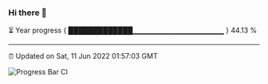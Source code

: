 ### Hi there 👋

⏳ Year progress { █████████████▁▁▁▁▁▁▁▁▁▁▁▁▁▁▁▁▁ } 44.13 %

---

⏰ Updated on Sat, 11 Jun 2022 01:57:03 GMT

![Progress Bar CI](https://github.com/ZhaoGui/ZhaoGui/workflows/Progress%20Bar%20CI/badge.svg)
